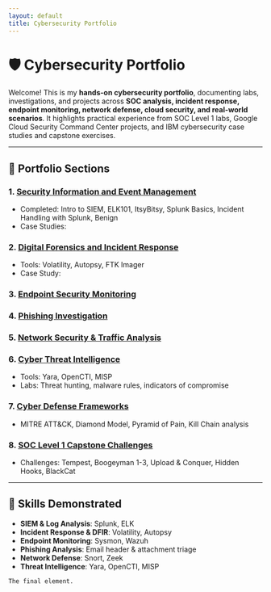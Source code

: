 ```yaml
---
layout: default
title: Cybersecurity Portfolio
---
```


# 🛡️ Cybersecurity Portfolio

Welcome! This is my **hands-on cybersecurity portfolio**, documenting labs, investigations, and projects across **SOC analysis, incident response, endpoint monitoring, network defense, cloud security, and real-world scenarios**. It highlights practical experience from SOC Level 1 labs, Google Cloud Security Command Center projects, and IBM cybersecurity case studies and capstone exercises.

---

## 📂 Portfolio Sections

### 1. [Security Information and Event Management](01-SIEM/README.md)
- Completed: Intro to SIEM, ELK101, ItsyBitsy, Splunk Basics, Incident Handling with Splunk, Benign  
- Case Studies:  
  

### 2. [Digital Forensics and Incident Response](02-DFIR/README.md)
- Tools: Volatility, Autopsy, FTK Imager  
- Case Study:

### 3. [Endpoint Security Monitoring](03-Endpoint-Security/README.md)

### 4. [Phishing Investigation](04-Phishing-Investigation/README.md)


### 5. [Network Security & Traffic Analysis](05-Network-Security/README.md)


### 6. [Cyber Threat Intelligence](06-Cyber-Threat-Intel/README.md)
- Tools: Yara, OpenCTI, MISP  
- Labs: Threat hunting, malware rules, indicators of compromise  

### 7. [Cyber Defense Frameworks](07-Cyber-Defense-Frameworks/README.md)
- MITRE ATT&CK, Diamond Model, Pyramid of Pain, Kill Chain analysis  

### 8. [SOC Level 1 Capstone Challenges](08-SOC-Capstone/README.md)
- Challenges: Tempest, Boogeyman 1-3, Upload & Conquer, Hidden Hooks, BlackCat  
 
---

## 📌 Skills Demonstrated
- **SIEM & Log Analysis**: Splunk, ELK  
- **Incident Response & DFIR**: Volatility, Autopsy  
- **Endpoint Monitoring**: Sysmon, Wazuh  
- **Phishing Analysis**: Email header & attachment triage  
- **Network Defense**: Snort, Zeek  
- **Threat Intelligence**: Yara, OpenCTI, MISP  

``` /*
The final element.
```
